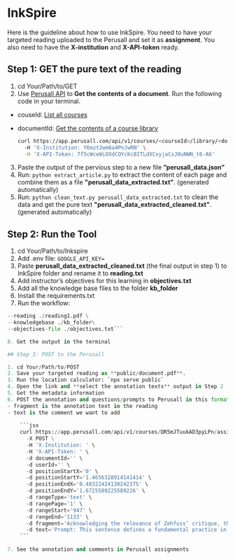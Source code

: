 # InkSpire

Here is the guideline about how to use InkSpire. You need to have your targeted reading uploaded to the Perusall and set it as **assignment**. You also need to have the **X-institution** and **X-API-token** ready.

## Step 1: GET the pure text of the reading

1. cd Your/Path/to/GET
2. Use [Perusall API](https://apidocs.perusall.com/#get-the-contents-of-a-document) to **Get the contents of a document**. Run the following code in your terminal. 
- couseId: [List all courses](https://apidocs.perusall.com/#list-all-courses)
- documentId: [Get the contents of a course library](https://apidocs.perusall.com/#get-the-contents-of-a-course-library)
    
    ```bash
    curl https://app.perusall.com/api/v1/courses/<courseId>/library/<documentId>
      -H 'X-Institution: Y6mzt2wm6a4PnJwRN' \
      -H 'X-API-Token: 7f5cWceWiOXdCQYcKcBITLdXCvyjaCsJ0uNWN_t6-A6'
    ```
    
3. Paste the output of the pervious step to a new file **”perusall_data.json”**
4. Run: `python extract_article.py` to extract the content of each page and combine them as a file **"perusall_data_extracted.txt"**. (generated automatically)
5. Run: `python clean_text.py perusall_data_extracted.txt` to clean the data and get the pure text **"perusall_data_extracted_cleaned.txt"**. (generated automatically)


## Step 2: Run the Tool

1. cd Your/Path/to/Inkspire
2. Add .env file: `GOOGLE_API_KEY=`
3. Paste **perusall_data_extracted_cleaned.txt** (the final output in step 1) to InkSpire folder and rename it to **reading.txt**
4. Add instructor’s objectives for this learning in **objectives.txt**
5. Add all the knowledge base files to the folder **kb_folder**
6. Install the requirements.txt
7. Run the workflow: 

```python workflow.py \
--reading ./reading1.pdf \
--knowledgebase ./kb_folder\
--objectives-file ./objectives.txt``` 

8. Get the output in the terminal

## Step 3: POST to the Perusall

1. cd Your/Path/to/POST
2. Save your targeted reading as **public/document.pdf**.
3. Run the location calculator: `npx serve public`
4. Open the link and **select the annotation texts** output in Step 2
5. Get the metadata information
6. POST the annotation and questions/prompts to Perusall in this format. 
- fragment is the annotation text in the reading
- text is the comment we want to add
    
    ```jsx
    curl https://app.perusall.com/api/v1/courses/DR5mJTuukAD3pyLPn/assignments/BNCtY2ZGLwxPrDfo8/annotations \
      -X POST \
      -H 'X-Institution: ' \
      -H 'X-API-Token: ' \
      -d documentId='' \
      -d userId='' \
      -d positionStartX='0' \
      -d positionStartY='1.4656328914141414' \
      -d positionEndX='0.48322424130242375' \
      -d positionEndY='1.6725589225589226' \
      -d rangeType='text' \
      -d rangePage='1' \
      -d rangeStart='947' \
      -d rangeEnd='1133' \
      -d fragment='Acknowledging the relevance of Zehfuss’ critique, this review essay argues that constructivists can address the ‘politics of reality’ in their own pragmatist terms rather than going all the way to postmodernist relativism.' \
      -d text='Prompt: This sentence defines a fundamental practice in software development. Think about why this collaborative step is so important before code becomes part of a larger project. Question (RA: Social): How might the principles of modern code review, as described here, influence how you collaborate on a Python project when using an AI assistant like GitHub Copilot, ensuring accountability and shared understanding?'
    ```
    
7. See the annotation and comments in Perusall assignments